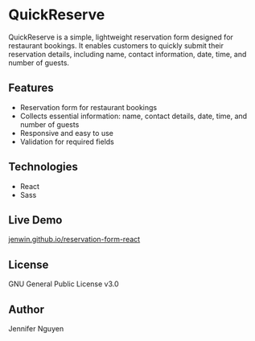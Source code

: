 # QuickReserve
QuickReserve is a simple, lightweight reservation form designed for restaurant bookings. It enables customers to quickly submit their reservation details, including name, contact information, date, time, and number of guests.

## Features
- Reservation form for restaurant bookings
- Collects essential information: name, contact details, date, time, and number of guests
- Responsive and easy to use
- Validation for required fields

## Technologies
- React
- Sass 

## Live Demo
[jenwin.github.io/reservation-form-react](https://jenwin.github.io/reservation-form-react/)

## License
GNU General Public License v3.0

## Author
Jennifer Nguyen